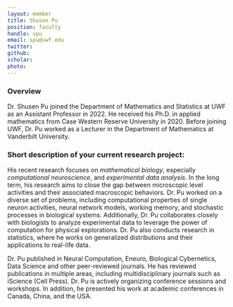 ```yaml
---
layout: member
title: Shusen Pu
position: faculty
handle: spu
email: spu@uwf.edu 
twitter:
github:
scholar: 
photo: 
---
```


### Overview

Dr. Shusen Pu joined the Department of Mathematics and Statistics at UWF as an Assistant Professor in 2022. He received his Ph.D. in applied mathematics from Case Western Reserve University in 2020. Before joining UWF, Dr. Pu worked as a Lecturer in the Department of Mathematics at Vanderbilt University.


### Short description of your current research project:


His recent research focuses on *mathematical biology*, especially *computational neuroscience*, and *experimental data analysis*. In the long term, his research aims to close the gap between microscopic level activities and their associated macroscopic behaviors. Dr. Pu worked on a diverse set of problems, including computational properties of single neuron activities, neural network models, working memory, and stochastic processes in biological systems. Additionally, Dr. Pu collaborates closely with biologists to analyze experimental data to leverage the power of computation for physical explorations. Dr. Pu also conducts research in statistics, where he works on generalized distributions and their applications to real-life data.

Dr. Pu published in Neural Computation, Eneuro, Biological Cybernetics, Data Science and other peer-reviewed journals. He has reviewed publications in multiple areas, including multidisciplinary journals such as iScience (Cell Press). Dr. Pu is actively organizing conference sessions and workshops. In addition, he presented his work at academic conferences in Canada, China, and the USA.
